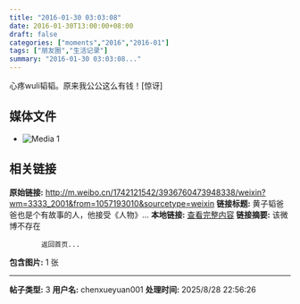 ```yaml
---
title: "2016-01-30 03:03:08"
date: 2016-01-30T13:00:00+08:00
draft: false
categories: ["moments","2016","2016-01"]
tags: ["朋友圈","生活记录"]
summary: "2016-01-30 03:03:08..."
---
```


心疼wuli韬韬。原来我公公这么有钱！[惊讶]

## 媒体文件

- ![Media 1](/Moments/photos/2016-01-30/201601300303080.jpg)

## 相关链接

**原始链接:** http://m.weibo.cn/1742121542/3936760473948338/weixin?wm=3333_2001&from=1057193010&sourcetype=weixin
**链接标题:** 黄子韬爸爸也是个有故事的人，他接受《人物》...
**本地链接:** [查看完整内容](/link_content/2016/01/2016-01-30-3/link_content/)
**链接摘要:** 该微博不存在
    
            返回首页...
**包含图片:** 1 张

---

**帖子类型:** 3
**用户名:** chenxueyuan001
**处理时间:** 2025/8/28 22:56:26